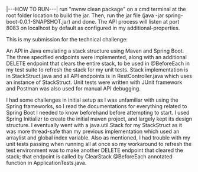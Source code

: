 |---HOW TO RUN---|
run "mvnw clean package" on a cmd terminal at the root folder location to build the jar.
Then, run the jar file (java -jar spring-boot-0.0.1-SNAPSHOT.jar) and done.
The API process will listen at port 8083 on localhost by default as configured in my additional-properties.

This is my submission for the technical challenge:

An API in Java emulating a stack structure using Maven and Spring Boot. The three specified endpoints were implemented, along
with an additional DELETE endpoint that clears the entire stack, to be used in @BeforeEach in my test suite to refresh the stack
for my unit tests. Stack implementation is in StackStruct.java and all API endpoints is in RestController.java which uses an instance of StackStruct.
Unit tests were written with JUnit framework and Postman was also used for manual API debugging.

I had some challenges in initial setup as I was unfamiliar with using the Spring frameworks, so I read the documentations for
everything related to Spring Boot I needed to know beforehand before attempting to start. I used Spring Initializr to create the initial maven project,
and largely kept its design structure. I eventually went with a java.util.Stack for my StackStruct as it was more thread-safe than my previous implementation
which used an arraylist and global index variable. Also as mentioned, I had trouble with my unit tests passing when running all at once so my workaround to refresh
the test environment was to make another DELETE endpoint that cleared the stack; that endpoint is called by ClearStack @BeforeEach annotated function in ApplicationTests.java.